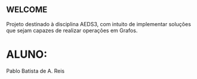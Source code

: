 ## WELCOME

Projeto destinado à disciplina AEDS3, com intuito de implementar soluções que sejam capazes
de realizar operações em Grafos.

# ALUNO:

Pablo Batista de A. Reis
